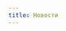 ```yaml
---
title: Новости
---
```


<script setup lang="ts">
    import Thenews from '@/views/news/TheNews.vue'
</script>

<Thenews />
